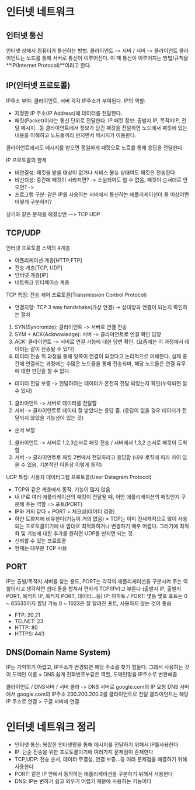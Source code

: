 # 인터넷 네트워크

## 인터넷 통신
인터넷 상에서 컴퓨터가 통신하는 방법: 클라이언트 -> 서버 / 서버 -> 클라이언트
클라이언트는 노드를 통해 서버로 통신이 이루어진다.
이 때 통신이 이루어지는 방법/규칙을 **IP(Internet Protocol)**이라고 한다.

## IP(인터넷 프로토콜)
IP주소 부여: 클라이언트, 서버 각각 IP주소가 부여된다.
IP의 역할: 
- 지정한 IP 주소(IP Address)에 데이터를 전달한다.
- 패킷(Packet)이라는 통신 단위로 전달한다.
IP 패킷 정보: 출발지 IP, 목적지IP, 전달 메시지...등
클라이언트에서 정보가 담긴 패킷을 전달하면 노드에서 패킷에 있는 내용을 이해하고 노드들끼리 던지면서 메시지가 이동한다.

클라이언트에서도 메시지를 받으면 동일하게 패킷으로 노르를 통해 응답을 전달한다.

IP 프로토콜의 한계
- 비연결성: 패킷을 받을 대상이 없거나 서비스 불능 상태여도 패킷은 전송된다
- 비신뢰성: 중간에 패킷이 사라지면? -> 소실되어도 알 수 없음, 패킷이 순서대로 안오면? -> 
- 프로그램 구분: 같은 IP를 사용하는 서버에서 통신하는 애플리케이션이 둘 이상이면 어떻게 구분하지?

상기와 같은 문제를 해결방안 --> TCP UDP

## TCP/UDP
인터넷 프로토콜 스택의 4계층
- 어플리케이션 계층[HTTP,FTP]
- 전송 계층[TCP, UDP]
- 인터넷 계층[IP]
- 네트워크 인터페이스 계층

TCP 특징: 전송 제어 프로토콜(Transmission Control Protocol)
- 연결지향: TCP 3 way handshake(가상 연결) -> 상대방과 연결이 되는지 확인하는 절차
1. SYN(Syncronize): 클라이언트 -> 서버로 연결 전송
2. SYM + ACK(Acknowledge): 서버 -> 클라이언트로 연결 확인 답장
3. ACK: 클라이언트 -> 서버로 연결 가능에 대한 답변 확인. (요즘에는 이 과정에서 데이터는 같이 전송될 수 있다)
4. 데이터 전송
위 과정을 통해 양쪽이 연결이 되었다고 논리적으로 이해한다. 실제 중간에 연결되는 과정에는 수많은 노드들을 통해 전송되며, 해당 노드들은 연결 유무에 대한 판단을 할 수 없다. 
- 데이터 전달 보증 -> 전달하려는 데이터가 온전히 전달 되었는지 확인(누락되면 알 수 있다)
1. 클라이언트 -> 서버로 데이터를 전달함
2. 서버 -> 클라이언트로 데이터 잘 받았다는 응답 줌. (응답이 없을 경우 데이터가 전달되지 않았을 가능성이 있는 것)
- 순서 보장
1. 클라이언트 -> 서버로 1,2,3순서로 패킷 전송 / 서버에서 1,3,2 순서로 패킷이 도착함
2. 서버 -> 클라이언트로 패킷 2번에서 전달하라고 응답함 (내부 로직에 따라 차이 있을 수 있음, 기본적인 이론상 이렇게 동작)

UDP 특징: 사용자 데이터그램 프로토콜(User Datagram Protocol)
- TCP와 같은 계층에서 동작, 기능이 많지 않음
- 내 IP로 여러 애플리케이션의 패킷이 전달될 때, 어떤 애플리케이션의 패킷인지 구분해 주는 역할 => 포트(PORT)
- IP와 거의 같다 + PORT + 체크섬(데이터 검증)
- 하얀 도화지에 비유한다(기능이 거의 없음) = TCP는 이미 전세계적으로 많이 사용되는 프로토콜이기에 내 맘대로 최적화하거나 변경하기 매우 어렵다. 그러기에 최적화 및 기능에 대한 추가를 원하면 UDP를 만지면 되는 것.
- 신뢰할 수 있는 프로토콜
- 현재는 대부분 TCP 사용

## PORT
IP는 출빌/목적지 서버를 찾는 용도, PORT는 각각의 애플리케이션을 구분시켜 주는 역할이라고 생각하면 쉽다
둘을 합쳐서 편하게 TCP/IP라고 부른다 (출발지 IP, 출발지 PORT, 목적지 IP, 목적지 PORT, 데이터...등)
IP: 아파트 / PORT: 몇동 몇호
포트는 0 ~ 65535까지 할당 가능
0 ~ 1023은 잘 알려진 포트, 사용하지 않는 것이 좋음
- FTP: 20,21
- TELNET: 23
- HTTP: 80
- HTTPS: 443

## DNS(Domain Name System)
IP는 기억하기 어렵고, IP주소가 변경되면 해당 주소를 찾기 힘들다. 그래서 사용하는 것이 도메인 이름 = DNS
쉽게 전화번호부같은 역할, 도메인명을 IP주소로 변환해줌

클라이언트 / DNS서버 / 서버
클라 -> DNS 서버로 google.com의 IP 요청
DNS 서버에서 google.com의 IP주소 200.200.200.2를 클라이언트로 전달
클라이언트는 해당 IP 주소로 연결 > 구글 서버에 연결

# 인터넷 네트워크 정리
- 인터넷 통신: 복잡한 인터넷망을 통해 메시지를 전달하기 위해서 IP를사용한다
- IP: 단순 전송을 위한 프로토콜이기에 여러가지 문제점이 존재한다
- TCP,UDP: 전송 순서, 데이터 무결성, 연결 보증...등 여러 문제점을 해결하기 위해 사용한다
- PORT: 같은 IP 안에서 동작하는 애플리케이션을 구분하기 위해서 사용한다
- DNS: IP는 변하기 쉽고 외우기 어렵기 때문에 사용하는 기능이다
